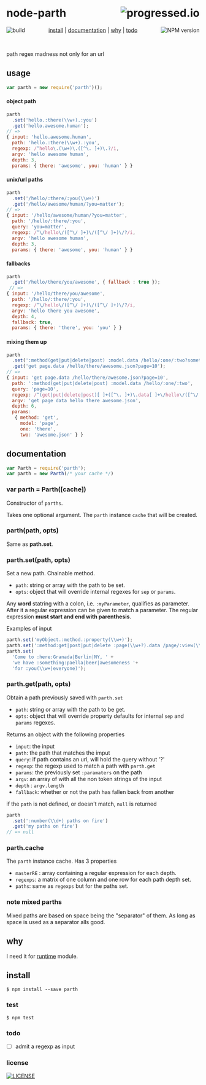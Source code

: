 # node-parth [<img alt="progressed.io" src="http://progressed.io/bar/85" align="right"/>](https://github.com/fehmicansaglam/progressed.io)

[<img alt="build" src="http://img.shields.io/travis/stringparser/node-parth/master.svg?style=flat-square" align="left"/>](https://travis-ci.org/stringparser/node-parth/builds)
[<img alt="NPM version" src="http://img.shields.io/npm/v/parth.svg?style=flat-square" align="right"/>](http://www.npmjs.org/package/parth)
<p align="center">
  <a href="#install">install</a> |
  <a href="#documentation">documentation</a> |
  <a href="#why">why</a> |
  <a href="#todo">todo</a>  
</p>
<br>

path regex madness not only for an url

## usage

```js
var parth = new require('parth')();
```
#### object path

```js
parth
  .set('hello.:there(\\w+).:you')
  .get('hello.awesome.human');
// =>
{ input: 'hello.awesome.human',
  path: 'hello.:there(\\w+).:you',
  regexp: /^hello\.(\w+)\.([^\. ]+)\.?/i,
  argv: 'hello awesome human',
  depth: 3,
  params: { there: 'awesome', you: 'human' } }
```

#### unix/url paths

```js
parth
  .set('/hello/:there/:you(\\w+)')
  .get('/hello/awesome/human/?you=matter');
// =>
{ input: '/hello/awesome/human/?you=matter',
  path: '/hello/:there/:you',
  query: 'you=matter',
  regexp: /^\/hello\/([^\/ ]+)\/([^\/ ]+)\/?/i,
  argv: 'hello awesome human',
  depth: 3,
  params: { there: 'awesome', you: 'human' } }

```

#### fallbacks

````js
parth
  .get('/hello/there/you/awesome', { fallback : true });
 // =>
{ input: '/hello/there/you/awesome',
  path: '/hello/:there/:you',
  regexp: /^\/hello\/([^\/ ]+)\/([^\/ ]+)\/?/i,
  argv: 'hello there you awesome',
  depth: 4,
  fallback: true,
  params: { there: 'there', you: 'you' } }
````

#### mixing them up

```js
parth
  .set(':method(get|put|delete|post) :model.data /hello/:one/:two?something')
  .get('get page.data /hello/there/awesome.json?page=10');
// =>
{ input: 'get page.data /hello/there/awesome.json?page=10',
  path: ':method(get|put|delete|post) :model.data /hello/:one/:two',
  query: 'page=10',
  regexp: /^(get|put|delete|post)[ ]+([^\. ]+)\.data[ ]+\/hello\/([^\/ ]+)\/([^\/ ]+)\/?/i,
  argv: 'get page data hello there awesome.json',
  depth: 6,
  params:
   { method: 'get',
     model: 'page',
     one: 'there',
     two: 'awesome.json' } }

```

## documentation

````js
var Parth = require('parth');
var parth = new Parth(/* your cache */)
````

### var parth = Parth([cache])

Constructor of `parths`.

Takes one optional argument. The `parth` instance `cache` that will be created.

### parth(path, opts)

Same as **path.set**.

### parth.set(path, opts)

Set a new path. Chainable method.

- `path`: string or array with the path to be set.
- `opts`: object that will override internal regexes for `sep` or `params`.

Any **word** statring with a colon, i.e. `:myParameter`, qualifies as parameter. After it a regular expression can be given to match a parameter. The regular expression **must start and end with parenthesis**.

Examples of input
```js
parth.set('myObject.:method.:property(\\w+)');
parth.set(':method:get|post|put|delete :page(\\w+?).data /page/:view(\\d)/some');
parth.set(
  'Come to :here:Granada|Berlin|NY, ' +
  'we have :something:paella|beer|awesomeness '+
  'for :you(\\w+|everyone)');
```

### parth.get(path, opts)

Obtain a path previously saved with `parth.set`

- `path`: string or array with the path to be get.
- `opts`: object that will override property defaults for internal `sep` and `params` regexes.

Returns an object with the following properties

- `input`: the input
- `path`: the path that matches the imput
- `query`: if path contains an url, will hold the query without '?'
- `regexp`: the regexp used to match a path with `parth.get`
- `params`: the previously set `:paramaters` on the path
- `argv`: an array of with all the non token strings of the input
- `depth` : `argv.length`
- `fallback`: whether or not the path has fallen back from another

if the `path` is not defined, or doesn't match, `null` is returned

```js
parth
  .set(':number(\\d+) paths on fire')
  .get('my paths on fire')
// => null
```

### parth.cache

The `parth` instance cache. Has 3 properties

 - `masterRE` : array containing a regular expression for each depth.
 - `regexps`: a matrix of one column and one row for each path depth set.
 - `paths`: same as `regexps` but for the paths set.

### note mixed parths

Mixed paths are based on space being the "separator" of them. As long as space is used as a separator alls good.

## why

I need it for [runtime](https://github.com/stringparser/runtime) module.

## install

    $ npm install --save parth

### test

    $ npm test

### todo

 - [ ] admit a regexp as input

### license

[<img alt="LICENSE" src="http://img.shields.io/npm/l/parth.svg?style=flat-square"/>](http://opensource.org/licenses/MIT)
